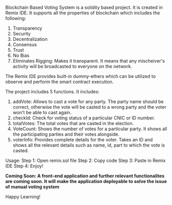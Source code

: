 Blockchain Based Voting System is a solidity based project. It is created in Remix IDE. It supports all the properties of blockchain which includes the following:
1. Transparency
2. Security
3. Decentralization
4. Consensus
5. Trust
6. No Bias
7. Eliminates Rigging: Makes it transparent. It means that any mischeiver's activity will be broadcasted to everyone on the network.

The Remix IDE provides built-in dummy-ethers which can be utilized to observe and perform the smart contract execution.

The project includes 5 functions. It includes:
1. addVote: Allows to cast a vote for any party. The party name should be correct, otherwise the vote will be casted to a wrong party and the voter won't be able to cast again.
2. checkId: Check for voting status of a particular CNIC or ID number.
3. totalVotes: The total votes that are casted in the election.
4. VoteCount: Shows the number of votes for a particular party. It shows all the participating parties and their votes alongside.
5. voterInfo: Provides complete details for the voter. Takes an ID and shows all the relevant details such as name, id, part to which the vote is casted.

Usage:
Step 1: Open remix.sol file
Step 2: Copy code
Step 3: Paste in Remix IDE
Step 4: Enjoy!

**Coming Soon: A front-end application and further relevant functionalites are coming soon. It will make the application deployable to solve the issue of manual voting system**

Happy Learning!
